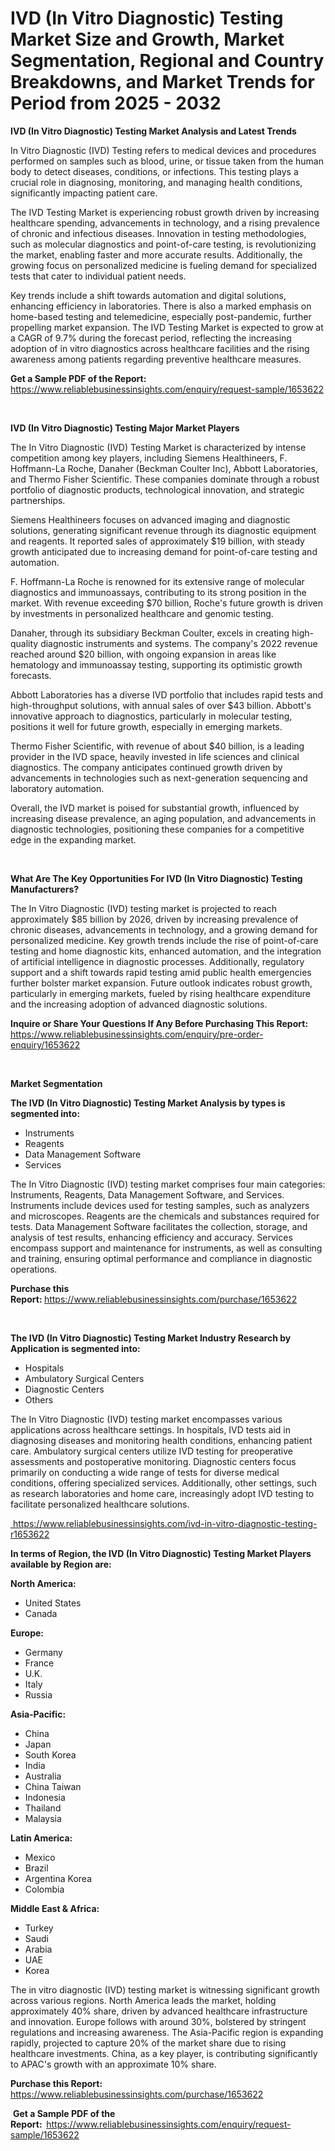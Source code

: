 <p><h1>IVD (In Vitro Diagnostic) Testing Market Size and Growth, Market Segmentation, Regional and Country Breakdowns, and Market Trends for Period from 2025 -  2032</h1></p><p><strong>IVD (In Vitro Diagnostic) Testing Market Analysis and Latest Trends</strong></p>
<p><p>In Vitro Diagnostic (IVD) Testing refers to medical devices and procedures performed on samples such as blood, urine, or tissue taken from the human body to detect diseases, conditions, or infections. This testing plays a crucial role in diagnosing, monitoring, and managing health conditions, significantly impacting patient care.</p><p>The IVD Testing Market is experiencing robust growth driven by increasing healthcare spending, advancements in technology, and a rising prevalence of chronic and infectious diseases. Innovation in testing methodologies, such as molecular diagnostics and point-of-care testing, is revolutionizing the market, enabling faster and more accurate results. Additionally, the growing focus on personalized medicine is fueling demand for specialized tests that cater to individual patient needs.</p><p>Key trends include a shift towards automation and digital solutions, enhancing efficiency in laboratories. There is also a marked emphasis on home-based testing and telemedicine, especially post-pandemic, further propelling market expansion. The IVD Testing Market is expected to grow at a CAGR of 9.7% during the forecast period, reflecting the increasing adoption of in vitro diagnostics across healthcare facilities and the rising awareness among patients regarding preventive healthcare measures.</p></p>
<p><strong>Get a Sample PDF of the Report:&nbsp;</strong> <a href="https://www.reliablebusinessinsights.com/enquiry/request-sample/1653622?utm_campaign=2924&utm_medium=2&utm_source=Github&utm_content=ia&utm_term=13042025&utm_id=ivd-in-vitro-diagnostic-testing">https://www.reliablebusinessinsights.com/enquiry/request-sample/1653622</a></p>
<p>&nbsp;</p>
<p><strong>IVD (In Vitro Diagnostic) Testing Major Market Players</strong></p>
<p><p>The In Vitro Diagnostic (IVD) Testing Market is characterized by intense competition among key players, including Siemens Healthineers, F. Hoffmann-La Roche, Danaher (Beckman Coulter Inc), Abbott Laboratories, and Thermo Fisher Scientific. These companies dominate through a robust portfolio of diagnostic products, technological innovation, and strategic partnerships.</p><p>Siemens Healthineers focuses on advanced imaging and diagnostic solutions, generating significant revenue through its diagnostic equipment and reagents. It reported sales of approximately $19 billion, with steady growth anticipated due to increasing demand for point-of-care testing and automation.</p><p>F. Hoffmann-La Roche is renowned for its extensive range of molecular diagnostics and immunoassays, contributing to its strong position in the market. With revenue exceeding $70 billion, Roche's future growth is driven by investments in personalized healthcare and genomic testing.</p><p>Danaher, through its subsidiary Beckman Coulter, excels in creating high-quality diagnostic instruments and systems. The company's 2022 revenue reached around $20 billion, with ongoing expansion in areas like hematology and immunoassay testing, supporting its optimistic growth forecasts.</p><p>Abbott Laboratories has a diverse IVD portfolio that includes rapid tests and high-throughput solutions, with annual sales of over $43 billion. Abbott's innovative approach to diagnostics, particularly in molecular testing, positions it well for future growth, especially in emerging markets.</p><p>Thermo Fisher Scientific, with revenue of about $40 billion, is a leading provider in the IVD space, heavily invested in life sciences and clinical diagnostics. The company anticipates continued growth driven by advancements in technologies such as next-generation sequencing and laboratory automation.</p><p>Overall, the IVD market is poised for substantial growth, influenced by increasing disease prevalence, an aging population, and advancements in diagnostic technologies, positioning these companies for a competitive edge in the expanding market.</p></p>
<p>&nbsp;</p>
<p><strong>What Are The Key Opportunities For IVD (In Vitro Diagnostic) Testing Manufacturers?</strong></p>
<p><p>The In Vitro Diagnostic (IVD) testing market is projected to reach approximately $85 billion by 2026, driven by increasing prevalence of chronic diseases, advancements in technology, and a growing demand for personalized medicine. Key growth trends include the rise of point-of-care testing and home diagnostic kits, enhanced automation, and the integration of artificial intelligence in diagnostic processes. Additionally, regulatory support and a shift towards rapid testing amid public health emergencies further bolster market expansion. Future outlook indicates robust growth, particularly in emerging markets, fueled by rising healthcare expenditure and the increasing adoption of advanced diagnostic solutions.</p></p>
<p><strong>Inquire or Share Your Questions If Any Before Purchasing This Report:</strong> <a href="https://www.reliablebusinessinsights.com/enquiry/pre-order-enquiry/1653622?utm_campaign=2924&utm_medium=2&utm_source=Github&utm_content=ia&utm_term=13042025&utm_id=ivd-in-vitro-diagnostic-testing">https://www.reliablebusinessinsights.com/enquiry/pre-order-enquiry/1653622</a></p>
<p>&nbsp;</p>
<p><strong>Market Segmentation</strong></p>
<p><strong>The IVD (In Vitro Diagnostic) Testing Market Analysis by types is segmented into:</strong></p>
<p><ul><li>Instruments</li><li>Reagents</li><li>Data Management Software</li><li>Services</li></ul></p>
<p><p>The In Vitro Diagnostic (IVD) testing market comprises four main categories: Instruments, Reagents, Data Management Software, and Services. Instruments include devices used for testing samples, such as analyzers and microscopes. Reagents are the chemicals and substances required for tests. Data Management Software facilitates the collection, storage, and analysis of test results, enhancing efficiency and accuracy. Services encompass support and maintenance for instruments, as well as consulting and training, ensuring optimal performance and compliance in diagnostic operations.</p></p>
<p><strong>Purchase this Report:&nbsp;</strong><a href="https://www.reliablebusinessinsights.com/purchase/1653622?utm_campaign=2924&utm_medium=2&utm_source=Github&utm_content=ia&utm_term=13042025&utm_id=ivd-in-vitro-diagnostic-testing">https://www.reliablebusinessinsights.com/purchase/1653622</a></p>
<p>&nbsp;</p>
<p><strong>The IVD (In Vitro Diagnostic) Testing Market Industry Research by Application is segmented into:</strong></p>
<p><ul><li>Hospitals</li><li>Ambulatory Surgical Centers</li><li>Diagnostic Centers</li><li>Others</li></ul></p>
<p><p>The In Vitro Diagnostic (IVD) testing market encompasses various applications across healthcare settings. In hospitals, IVD tests aid in diagnosing diseases and monitoring health conditions, enhancing patient care. Ambulatory surgical centers utilize IVD testing for preoperative assessments and postoperative monitoring. Diagnostic centers focus primarily on conducting a wide range of tests for diverse medical conditions, offering specialized services. Additionally, other settings, such as research laboratories and home care, increasingly adopt IVD testing to facilitate personalized healthcare solutions.</p></p>
<p><a href="https://www.reliablebusinessinsights.com/ivd-in-vitro-diagnostic-testing-r1653622?utm_campaign=2924&utm_medium=2&utm_source=Github&utm_content=ia&utm_term=13042025&utm_id=ivd-in-vitro-diagnostic-testing">&nbsp;https://www.reliablebusinessinsights.com/ivd-in-vitro-diagnostic-testing-r1653622</a></p>
<p><strong>In terms of Region, the IVD (In Vitro Diagnostic) Testing Market Players available by Region are:</strong></p>
<p>
    <p> <strong> North America: </strong>
        <ul>
            <li>United States</li>
            <li>Canada</li>
        </ul>
        </p> 
    <p> <strong> Europe: </strong>
        <ul>
            <li>Germany</li>
            <li>France</li>
            <li>U.K.</li>
            <li>Italy</li>
            <li>Russia</li>
        </ul>
        </p> 
    <p> <strong> Asia-Pacific: </strong>
        <ul>
            <li>China</li>
            <li>Japan</li>
            <li>South Korea</li>
            <li>India</li>
            <li>Australia</li>
            <li>China Taiwan</li>
            <li>Indonesia</li>
            <li>Thailand</li>
            <li>Malaysia</li>
        </ul>
        </p> 
    <p> <strong> Latin America: </strong>
        <ul>
            <li>Mexico</li>
            <li>Brazil</li>
            <li>Argentina Korea</li>
            <li>Colombia</li>
        </ul>
        </p> 
    <p> <strong> Middle East & Africa: </strong>
        <ul>
            <li>Turkey</li>
            <li>Saudi</li>
            <li>Arabia</li>
            <li>UAE</li>
            <li>Korea</li>
        </ul>
    </p>
    </p>
<p><p>The in vitro diagnostic (IVD) testing market is witnessing significant growth across various regions. North America leads the market, holding approximately 40% share, driven by advanced healthcare infrastructure and innovation. Europe follows with around 30%, bolstered by stringent regulations and increasing awareness. The Asia-Pacific region is expanding rapidly, projected to capture 20% of the market share due to rising healthcare investments. China, as a key player, is contributing significantly to APAC's growth with an approximate 10% share.</p></p>
<p><strong>Purchase this Report: </strong><a href="https://www.reliablebusinessinsights.com/purchase/1653622?utm_campaign=2924&utm_medium=2&utm_source=Github&utm_content=ia&utm_term=13042025&utm_id=ivd-in-vitro-diagnostic-testing">https://www.reliablebusinessinsights.com/purchase/1653622</a></p>
<p>&nbsp;<strong>Get a Sample PDF of the Report:&nbsp;&nbsp;</strong><a href="https://www.reliablebusinessinsights.com/enquiry/request-sample/1653622?utm_campaign=2924&utm_medium=2&utm_source=Github&utm_content=ia&utm_term=13042025&utm_id=ivd-in-vitro-diagnostic-testing">https://www.reliablebusinessinsights.com/enquiry/request-sample/1653622</a></p>
<p><strong></strong></p>
<p><p></p><p></p><p></p></p>